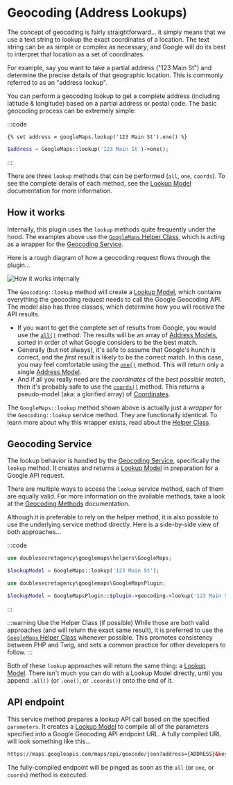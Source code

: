 # Geocoding (Address Lookups)

The concept of geocoding is fairly straightforward... it simply means that we use a text string to lookup the exact coordinates of a location. The text string can be as simple or complex as necessary, and Google will do its best to interpret that location as a set of coordinates.

For example, say you want to take a partial address ("123 Main St") and determine the precise details of that geographic location. This is commonly referred to as an "address lookup".

You can perform a geocoding lookup to get a complete address (including latitude & longitude) based on a partial address or postal code. The basic geocoding process can be extremely simple:

:::code
```twig
{% set address = googleMaps.lookup('123 Main St').one() %}
```
```php
$address = GoogleMaps::lookup('123 Main St')->one();
```
:::

There are three `lookup` methods that can be performed (`all`, `one`, `coords`). To see the complete details of each method, see the [Lookup Model](/models/lookup-model/) documentation for more information.

## How it works

Internally, this plugin uses the `lookup` methods quite frequently under the hood. The examples above use the [`GoogleMaps` Helper Class](/helper/), which is acting as a wrapper for the [Geocoding Service](/services/geocoding-service/).

Here is a rough diagram of how a geocoding request flows through the plugin... 

<img class="dropshadow" :src="$withBase('/images/geocoding/perform-address-lookup-internal.png')" alt="How it works internally">

The `Geocoding::lookup` method will create a [Lookup Model](/models/lookup-model/), which contains everything the geocoding request needs to call the Google Geocoding API. The model also has three classes, which determine how you will receive the API results.

 - If you want to get the complete set of results from Google, you would use the [`all()`](/models/lookup-model/#all) method. The results will be an array of [Address Models](/models/address-model/), sorted in order of what Google considers to be the best match.
 - Generally (but not always), it's safe to assume that Google's hunch is correct, and the _first_ result is likely to be the correct match. In this case, you may feel comfortable using the [`one()`](/models/lookup-model/#one) method. This will return only a single [Address Model](/models/address-model/).
 - And if all you really need are the _coordinates_ of the _best possible match_, then it's probably safe to use the [`coords()`](/models/lookup-model/#coords) method. This returns a pseudo-model (aka: a glorified array) of [Coordinates](/models/coordinates/).

The `GoogleMaps::lookup` method shown above is actually just a _wrapper_ for the `Geocoding::lookup` service method. They are functionally identical. To learn more about why this wrapper exists, read about the [Helper Class](/helper/).

## Geocoding Service

The lookup behavior is handled by the [Geocoding Service](/services/geocoding-service/), specifically the `lookup` method. It creates and returns a [Lookup Model](/models/lookup-model/) in preparation for a Google API request.

There are multiple ways to access the `lookup` service method, each of them are equally valid. For more information on the available methods, take a look at the [Geocoding Methods](/geocoding/methods/) documentation.

Although it is preferable to rely on the helper method, it is also possible to use the underlying service method directly. Here is a side-by-side view of both approaches...

:::code
```php via Helper
use doublesecretagency\googlemaps\helpers\GoogleMaps;

$lookupModel = GoogleMaps::lookup('123 Main St');
```
```php via Service
use doublesecretagency\googlemaps\GoogleMapsPlugin;

$lookupModel = GoogleMapsPlugin::$plugin->geocoding->lookup('123 Main St');
```
:::

:::warning Use the Helper Class (if possible)
While those are both valid approaches (and will return the exact same result), it is preferred to use the [`GoogleMaps` Helper Class](/helper/) whenever possible. This promotes consistency between PHP and Twig, and sets a common practice for other developers to follow.
:::

Both of these `lookup` approaches will return the same thing: a [Lookup Model](/models/lookup-model/). There isn't much you can do with a Lookup Model directly, until you append `.all()` (or `.one()`, or `.coords()`) onto the end of it.

## API endpoint

This service method prepares a lookup API call based on the specified `parameters`. It creates a [Lookup Model](/models/lookup-model/) to compile all of the parameters specified into a Google Geocoding API endpoint URL. A fully compiled URL will look something like this...

```html
https://maps.googleapis.com/maps/api/geocode/json?address={ADDRESS}&key={KEY}
```

The fully-compiled endpoint will be pinged as soon as the `all` (or `one`, or `coords`) method is executed.
